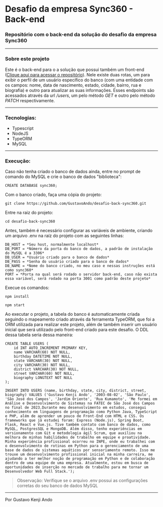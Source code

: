 # Desafio da empresa Sync360 - Back-end

### Repositório com o back-end da solução do desafio da empresa Sync360

---
### Sobre este projeto

Este é o back-end para o a solução que possui também um front-end ([Clique aqui para acessar o repositório](https://github.com/GustavoAndo/desafio-front-sync360.git)). Nele existe duas rotas, um para exibir o perfil de um usuário específico do banco (com uma entidade com os campos: nome, data de nascimento, estado, cidade, bairro, rua e biografia) e outro para atualizar as suas informações. Esses endpoints são acessados através da url */users*, um pelo método *GET* e outro pelo método *PATCH* respectivamente.

---

### Tecnologias:
* Typescript
* NodeJS
* TypeORM
* MySQL

---
### Execução: 

Caso não tenha criado o banco de dados ainda, entre no prompt de comando do MySQL e crie o banco de dados "biblioteca":
```console
CREATE DATABASE sync360;
```
Com o banco criado, faça uma cópia do projeto:
```console
git clone https://github.com/GustavoAndo/desafio-back-sync360.git
```
Entre na raiz do projeto:
```console
cd desafio-back-sync360 
```
Antes, também é necessário configurar as variáveis de ambiente, criando um arquivo .env na raíz do projeto com as seguintes linhas:
```console
DB_HOST = *Seu host, normalmente localhost*
DB_PORT = *Número da porta do banco de dados, a padrão de instalação do MySQL é a 3306*
DB_USER = *Usuário criado para o banco de dados*
DB_PASS = *Senha do usuário criado para o banco de dados*
DB_NAME = *Nome do banco criado, no meu caso e nessas instruções está como sync360*
PORT = *Porta na qual será rodado o servidor back-end, caso não exista essa variável, será rodado na porta 3001 como padrão deste projeto*
```
Execue os comandos:
```console
npm install
```
```console
npm start
```
Ao executar o projeto, a tabela do banco é automaticamente criada seguindo o mapeamento criado através da ferramenta TypeORM, que foi a ORM utilizada para realizar este projeto, além de também inserir um usuário inicial que será utilizado pelo front-end criado para este desafio. O DDL dessa tabela seria dessa maneira:
```console
CREATE TABLE USERS (
    id INT AUTO_INCREMENT PRIMARY KEY,
    name VARCHAR(60) NOT NULL,
    birthday DATETIME NOT NULL,
    state VARCHAR(30) NOT NULL,
    city VARCHAR(30) NOT NULL,
    district VARCHAR(30) NOT NULL,
    street VARCHAR(60) NOT NULL,
    biography LONGTEXT NOT NULL
);

INSERT INTO USERS (name, birthday, state, city, district, street, biography) VALUES ('Gustavo Kenji Ando', '2003-08-02', 'São Paulo', 'São José dos Campos', 'Jardim Oriente', 'Rua Kumamoto', 'Me formei em Análise e Desenvolvimento de Sistemas na FATEC de São José dos Campos no final de 2023.Durante meu desenvolvimento em estudos, consegui conhecimento em linguagens de programação como Python Java, TypeScript e PHP, além de aprender um pouco de Front-End com HTML e CSS. Os frameworks que já estudei foram: Express (Node.js), Spring Boot, Flask, React e Vue.js. Tive também contato com banco de dados, como MySQL, PostgresSQL e MongoDB. Além disso, tenho experiências em versionamento com Git e metodologia ágil Scrum, que auxiliou na melhora de minhas habilidades de trabalho em equipe e proatividade. Minha experiência profissional ocorreu no INPE, onde eu trabalhei com o desenvolvimento de rotinas em Python para o gerenciamento de uma base de dados de sistemas aquáticos por sensoriamento remoto. Isso me trouxe um desenvolvimento profissional inicial na minha carreira, me ajudando a ter melhor noção de programação em Python e de colaboração dentro de uma equipe de uma empresa. Atualmente, estou em busca de oportunidades de inserção no mercado de trabalho para me tornar um Desenvolvedor Web Full Stack.');
```
> Observação: Verifique se o arquivo .env possui as configurações corretas do seu banco de dados MySQL

---

Por Gustavo Kenji Ando
